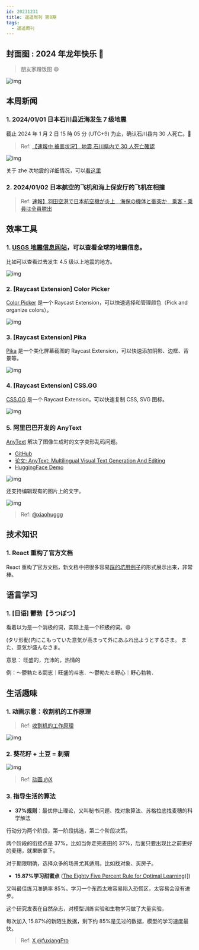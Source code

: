 ```yaml
---
id: 20231231
title: 遥遥周刊 第8期
tags:
  - 遥遥周刊
---
```


## 封面图 : 2024 年龙年快乐 🐲

> 朋友家蹭饭图 😄

![img](cover.jpg)

## 本周新闻

### 1. 2024/01/01 日本石川县近海发生 7 级地震

截止 2024 年 1 月 2 日 15 時 05 分 (UTC+9) 为止，确认石川县内 30 人死亡。:pray:

> Ref: [【速報中 被害状況】 地震 石川県内で 30 人死亡確認](https://www3.nhk.or.jp/news/html/20240102/k10014306401000.html)

![img](20240101_石川県地震.jpeg)

关于 zhe 次地震的详细情况，可以[看这里](https://earthquake.usgs.gov/earthquakes/eventpage/us6000m0xl/executive)

### 2. 2024/01/02 日本航空的飞机和海上保安厅的飞机在相撞

> Ref: [速報】羽田空港で日本航空機が炎上　海保の機体と衝突か　乗客・乗員は全員脱出](https://news.yahoo.co.jp/articles/87f5a37a479c6b7f5ac4da1271b56fdcea4c0d05)

## 效率工具

### 1. [USGS 地震信息网站](https://earthquake.usgs.gov/earthquakes/map/?extent=-80.81689,-29.17969&extent=84.5747,465.82031&range=search&baseLayer=ocean&search=%7B%22name%22:%22Search%20Results%22,%22params%22:%7B%22starttime%22:%222023-01-01%2000:00:00%22,%22endtime%22:%222024-01-01%2023:59:59%22,%22minmagnitude%22:4.5,%22orderby%22:%22time%22%7D%7D)，可以查看全球的地震信息。

比如可以查看过去发生 4.5 级以上地震的地方。

![img](4.5级以上地震的地方.jpeg)

### 2. [Raycast Extension] Color Picker

[Color Picker](https://www.raycast.com/thomas/color-picker) 是一个 Raycast Extension，可以快速选择和管理颜色（Pick and organize colors）。

![img](https://files.raycast.com/qu786bjp4o1b797b738jhs4bkfze)

### 3. [Raycast Extension] Pika

[Pika](https://www.raycast.com/rishi/pika) 是一个美化屏幕截图的 Raycast Extension，可以快速添加阴影、边框、背景等。

![img](https://files.raycast.com/2sule0sf9a1zifmlpm6teudg3qhb)

### 4. [Raycast Extension] CSS.GG

[CSS.GG](https://www.raycast.com/astrit/css-gg) 是一个 Raycast Extension，可以快速复制 CSS, SVG 图标。

![img](https://files.raycast.com/co8mgdlnv5l40uw87xsmse156b5e)

### 5. 阿里巴巴开发的 AnyText

[AnyText](https://github.com/tyxsspa/AnyText) 解决了图像生成时的文字变形乱码问题。

- [GitHub](https://github.com/tyxsspa/AnyText)
- [论文: AnyText: Multilingual Visual Text Generation And Editing](https://arxiv.org/abs/2311.03054)
- [HuggingFace Demo](https://huggingface.co/spaces/modelscope/AnyText)

![img](anytext.png)

还支持编辑现有的图片上的文字。

![img](anytext-edit-image.jpeg)

> Ref: [@xiaohuggg](https://twitter.com/xiaohuggg/status/1742749153267257699)

## 技术知识

### 1. React 重构了官方文档

React 重构了官方文档，新文档中把很多容易[踩的坑用例子](https://react.dev/learn/escape-hatches)的形式展示出来，非常棒。

## 语言学习

### 1. [日语] 鬱勃【うつぼつ】

看着以为是一个消极的词，实际上是一个积极的词。:smile:

(タリ形動)内にこもっていた意気が高まって外にあふれ出ようとするさま。
また、意気が盛んなさま。

意思： 旺盛的，充沛的，热情的

例：～鬱勃たる闘志｜旺盛的斗志．～鬱勃たる野心｜野心勃勃．

## 生活趣味

### 1. 动画示意：收割机的工作原理

> Ref: [收割机的工作原理](https://twitter.com/newsNZcn/status/1740523514875252815)

![img](收割机的工作原理动画示意.jpeg)

### 2. 葵花籽 + 土豆 = 刺猬

![img](SunflowerSeedsPotatoesHedgehog.jpeg)

> Ref: [动画 @X](https://twitter.com/newsNZcn/status/1741873047261564954)

### 3. 指导生活的算法

- **37%规则**：最优停止理论，又叫秘书问题、找对象算法、苏格拉底找麦穗的科学解法

行动分为两个阶段，第一阶段挑选，第二个阶段决策。

两个阶段的衔接点是 37%，比如当你走完麦田的 37%，后面只要出现比之前更好的麦穗，就果断拿下。

对于期限明确，选择众多的场景尤其适用。比如找对象、买房子。

- **15.87%学习甜蜜点** ([The Eighty Five Percent Rule for Optimal Learning](https://www.biorxiv.org/content/10.1101/255182v1.full))])

又叫最佳练习准确率 85%。学习一个东西太难容易陷入恐慌区，太容易会没有进步。

这个研究发表在自然杂志，对模型训练实验和生物学习做了大量实验，

每次加入 15.87%的新陌生数据，剩下约 85%是见过的数据，模型的学习速度最快。

> Ref: [X @fuxiangPro](https://twitter.com/fuxiangPro/status/1742448244423360647)
